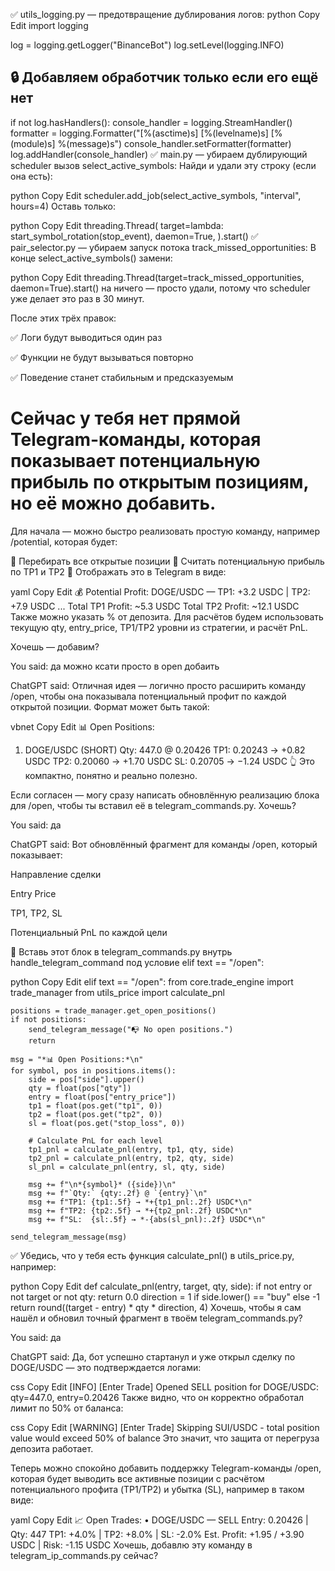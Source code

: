 ✅ utils_logging.py — предотвращение дублирования логов:
python
Copy
Edit
import logging

log = logging.getLogger("BinanceBot")
log.setLevel(logging.INFO)

## 🔒 Добавляем обработчик только если его ещё нет
if not log.hasHandlers():
    console_handler = logging.StreamHandler()
    formatter = logging.Formatter("[%(asctime)s] [%(levelname)s] [%(module)s] %(message)s")
    console_handler.setFormatter(formatter)
    log.addHandler(console_handler)
✅ main.py — убираем дублирующий scheduler вызов select_active_symbols:
Найди и удали эту строку (если она есть):

python
Copy
Edit
scheduler.add_job(select_active_symbols, "interval", hours=4)
Оставь только:

python
Copy
Edit
threading.Thread(
    target=lambda: start_symbol_rotation(stop_event),
    daemon=True,
).start()
✅ pair_selector.py — убираем запуск потока track_missed_opportunities:
В конце select_active_symbols() замени:

python
Copy
Edit
threading.Thread(target=track_missed_opportunities, daemon=True).start()
на ничего — просто удали, потому что scheduler уже делает это раз в 30 минут.

После этих трёх правок:

✅ Логи будут выводиться один раз

✅ Функции не будут вызываться повторно

✅ Поведение станет стабильным и предсказуемым


# Сейчас у тебя нет прямой Telegram-команды, которая показывает потенциальную прибыль по открытым позициям, но её можно добавить.
Для начала — можно быстро реализовать простую команду, например /potential, которая будет:

🔹 Перебирать все открытые позиции
🔹 Считать потенциальную прибыль по TP1 и TP2
🔹 Отображать это в Telegram в виде:

yaml
Copy
Edit
💰 Potential Profit:
DOGE/USDC — TP1: +3.2 USDC | TP2: +7.9 USDC
...
Total TP1 Profit: ~5.3 USDC
Total TP2 Profit: ~12.1 USDC
Также можно указать % от депозита. Для расчётов будем использовать текущую qty, entry_price, TP1/TP2 уровни из стратегии, и расчёт PnL.

Хочешь — добавим?






You said:
да можно ксати просто в open добаить


ChatGPT said:
Отличная идея — логично просто расширить команду /open, чтобы она показывала потенциальный профит по каждой открытой позиции. Формат может быть такой:

vbnet
Copy
Edit
📊 Open Positions:
1. DOGE/USDC (SHORT)
Qty: 447.0 @ 0.20426
TP1: 0.20243 → +0.82 USDC
TP2: 0.20060 → +1.70 USDC
SL:  0.20705 → −1.24 USDC
👆 Это компактно, понятно и реально полезно.

Если согласен — могу сразу написать обновлённую реализацию блока для /open, чтобы ты вставил её в telegram_commands.py. Хочешь?






You said:
да


ChatGPT said:
Вот обновлённый фрагмент для команды /open, который показывает:

Направление сделки

Entry Price

TP1, TP2, SL

Потенциальный PnL по каждой цели

🔧 Вставь этот блок в telegram_commands.py внутрь handle_telegram_command под условие elif text == "/open":

python
Copy
Edit
elif text == "/open":
    from core.trade_engine import trade_manager
    from utils_price import calculate_pnl

    positions = trade_manager.get_open_positions()
    if not positions:
        send_telegram_message("📭 No open positions.")
        return

    msg = "*📊 Open Positions:*\n"
    for symbol, pos in positions.items():
        side = pos["side"].upper()
        qty = float(pos["qty"])
        entry = float(pos["entry_price"])
        tp1 = float(pos.get("tp1", 0))
        tp2 = float(pos.get("tp2", 0))
        sl = float(pos.get("stop_loss", 0))

        # Calculate PnL for each level
        tp1_pnl = calculate_pnl(entry, tp1, qty, side)
        tp2_pnl = calculate_pnl(entry, tp2, qty, side)
        sl_pnl = calculate_pnl(entry, sl, qty, side)

        msg += f"\n*{symbol}* ({side})\n"
        msg += f"`Qty:` {qty:.2f} @ `{entry}`\n"
        msg += f"TP1: {tp1:.5f} → *+{tp1_pnl:.2f} USDC*\n"
        msg += f"TP2: {tp2:.5f} → *+{tp2_pnl:.2f} USDC*\n"
        msg += f"SL:  {sl:.5f} → *-{abs(sl_pnl):.2f} USDC*\n"

    send_telegram_message(msg)
✅ Убедись, что у тебя есть функция calculate_pnl() в utils_price.py, например:

python
Copy
Edit
def calculate_pnl(entry, target, qty, side):
    if not entry or not target or not qty:
        return 0.0
    direction = 1 if side.lower() == "buy" else -1
    return round((target - entry) * qty * direction, 4)
Хочешь, чтобы я сам нашёл и обновил точный фрагмент в твоём telegram_commands.py?






You said:
да


ChatGPT said:
Да, бот успешно стартанул и уже открыл сделку по DOGE/USDC — это подтверждается логами:

css
Copy
Edit
[INFO] [Enter Trade] Opened SELL position for DOGE/USDC: qty=447.0, entry=0.20426
Также видно, что он корректно обработал лимит по 50% от баланса:

css
Copy
Edit
[WARNING] [Enter Trade] Skipping SUI/USDC - total position value would exceed 50% of balance
Это значит, что защита от перегруза депозита работает.

Теперь можно спокойно добавить поддержку Telegram-команды /open, которая будет выводить все активные позиции с расчётом потенциального профита (TP1/TP2) и убытка (SL), например в таком виде:

yaml
Copy
Edit
📈 Open Trades:
• DOGE/USDC — SELL
  Entry: 0.20426 | Qty: 447
  TP1: +4.0% | TP2: +8.0% | SL: -2.0%
  Est. Profit: +1.95 / +3.90 USDC | Risk: -1.15 USDC
Хочешь, добавлю эту команду в telegram_ip_commands.py сейчас?
